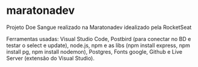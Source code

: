 # maratonadev
Projeto Doe Sangue realizado na Maratonadev idealizado pela RocketSeat

Ferramentas usadas: Visual Studio Code, Postbird (para conectar no BD e testar o select e update), node.js, npm e as libs (npm install express, npm install pg, npm install nodemon), Postgres, Fonts google, Github e Live Server (extensão do Visual Studio).
